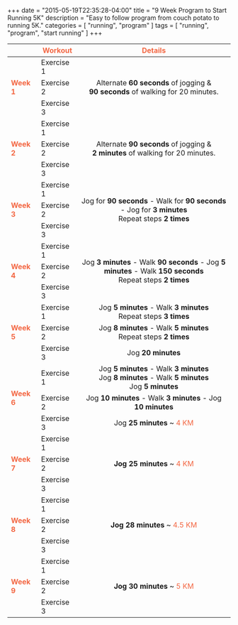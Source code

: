 +++
date = "2015-05-19T22:35:28-04:00"
title = "9 Week Program to Start Running 5K"
description = "Easy to follow program from couch potato to running 5K."
categories = [ "running", "program" ]
tags = [
    "running", "program", "start running"
]
+++

<table class="table table-striped">
    <thead>
        <th></th>
        <th align="center"><font color="#F36743">Workout </font></th>
        <th align="center"><font color="#F36743">Details </font></th>
    </thead>
    <tbody>
        <tr class="top-row">
            <td rowspan="3"><span class="week" ><b><font color="#F36743">Week 1</font></b></span></td>
            <td>Exercise 1</td>
            <td rowspan="3" align="center" style="vertical-align:middle"> Alternate <b>60 seconds</b> of jogging & <br> <b>90 seconds</b> of walking for 20 minutes.</td>
        </tr>
        <tr>
            <td>Exercise 2</td> 
        </tr>
        <tr>
            <td>Exercise 3</td>       
        </tr>
        <tr class="top-row">
            <td rowspan="3"><span class="week"><b><font color="#F36743">Week 2</font></b></span></td>
            <td>Exercise 1</td>
            <td rowspan="3" align="center" style="vertical-align:middle"> Alternate <b>90 seconds</b> of jogging & <br> <b>2 minutes</b> of walking for 20 minutes.</td>
        </tr>
        <tr>
            <td>Exercise 2</td>
        </tr>
        <tr>
            <td>Exercise 3</td>
        </tr>
        <tr class="top-row">
            <td rowspan="3"><span class="week"><b><font color="#F36743">Week 3</font></b></span></td>
            <td>Exercise 1</td>
            <td rowspan="3" align="center" style="vertical-align:middle">Jog for <b>90 seconds</b> - Walk for <b>90 seconds</b> - Jog for <b>3 minutes</b>  <br>Repeat steps <b>2 times</b></td>
        </tr>
        <tr>
            <td>Exercise 2</td>
        </tr>
        <tr>
            <td>Exercise 3</td>
        </tr>
        <tr class="top-row">
            <td rowspan="3"><span class="week"><b><font color="#F36743">Week 4</font></b></span></td>
            <td>Exercise 1</td>
            <td rowspan="3" align="center" style="vertical-align:middle">Jog <b>3 minutes</b> - Walk <b>90 seconds</b> - Jog <b>5 minutes</b> - Walk <b>150 seconds</b> <br> Repeat steps <b>2 times</b></td>
        </tr>
        <tr>
            <td>Exercise 2</td>
        </tr>
        <tr>
            <td>Exercise 3</td>
        </tr>
        <tr class="top-row">
            <td rowspan="3"><span class="week"><b><font color="#F36743">Week 5</font></b></span></td>
            <td>Exercise 1</td>
            <td align="center" >Jog <b>5 minutes</b> - Walk <b>3 minutes</b> <br> Repeat steps <b>3 times</b>  </td>
        </tr>
        <tr>
            <td>Exercise 2</td>
            <td align="center">Jog <b>8 minutes</b> - Walk <b>5 minutes</b> <br> Repeat steps <b>2 times</b> </td>
        </tr>
        <tr>
            <td>Exercise 3</td>
            <td align="center">Jog <b>20 minutes</b></td>
        </tr>
        <tr class="top-row">
            <td rowspan="3"><span class="week"><b><font color="#F36743">Week 6</font></b></span></td>
            <td>Exercise 1</td>
            <td align="center">Jog <b>5 minutes</b> - Walk <b>3 minutes</b> <br>
                 Jog <b>8 minutes</b> - Walk <b>5 minutes</b> <br> 
                 Jog <b>5 minutes</b>
            </td>
        </tr>
        <tr>
            <td>Exercise 2</td>
            <td align="center">Jog <b>10 minutes</b> - Walk <b>3 minutes</b> - Jog <b>10 minutes</b></td>
        </tr>
        <tr>
            <td>Exercise 3</td>
            <td align="center">Jog <b>25 minutes</b> ~ <font color="#F36743"> 4 KM </font> </td>
        </tr>
        <tr class="top-row">
            <td rowspan="3"><span class="week"><b><font color="#F36743">Week 7</font></b></span></td>
            <td>Exercise 1</td>
            <td rowspan="3" align="center" style="vertical-align:middle"><b>Jog 25 minutes</b> ~ <font color="#F36743">4 KM </font></td>
        </tr>
        <tr>
            <td>Exercise 2</td>
        </tr>
        <tr>
            <td>Exercise 3</td>
        </tr>
        <tr class="top-row">
            <td rowspan="3"><span class="week"><b><font color="#F36743">Week 8</font></b></span></td>
            <td>Exercise 1</td>
            <td rowspan="3" align="center" style="vertical-align:middle"><b>Jog 28 minutes</b> ~ <font color="#F36743">4.5 KM </font></td>
        </tr>
        <tr>
            <td>Exercise 2</td>
        </tr>
        <tr>
            <td>Exercise 3</td>
        </tr>
        <tr class="top-row">
            <td rowspan="3"><span class="week"><b><font color="#F36743">Week 9</font></b></span></td>
            <td>Exercise 1</td>
            <td rowspan="3" align="center" style="vertical-align:middle"><b>Jog 30 minutes</b> ~ <font color="#F36743">5 KM </font></td>
        </tr>
        <tr>
            <td>Exercise 2</td>
        </tr>
        <tr>
            <td>Exercise 3</td>
        </tr>
    </tbody>
</table>

